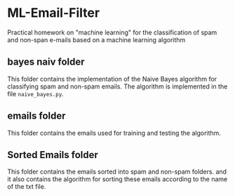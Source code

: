 # ML-Email-Filter
Practical homework on "machine learning" for the classification of spam and non-span e-mails based on a machine learning algorithm

## bayes naiv folder
This folder contains the implementation of the Naive Bayes algorithm for classifying spam and non-spam emails. The algorithm is implemented in the file `naive_bayes.py`.

## emails folder
This folder contains the emails used for training and testing the algorithm.

## Sorted Emails folder
This folder contains the emails sorted into spam and non-spam folders.
and it also contains the algorithm for sorting these emails according to the name of the txt file.